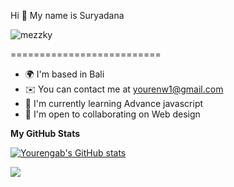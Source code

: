 Hi 👋 My name is Suryadana
<p align="left"> <img src="https://komarev.com/ghpvc/?username=Yourengab&label=Profile%20Views&color=0eb429&style=flat-square" alt="mezzky"/> </p>
==========================

* 🌍  I'm based in Bali
* ✉️  You can contact me at [yourenw1@gmail.com](mailto:yourenw1@gmail.com)
* 🧠  I'm currently learning Advance javascript
* 🤝  I'm open to collaborating on Web design

<b>My GitHub Stats</b>

<a href="http://www.github.com/Yourengab"><img src="https://github-readme-stats.vercel.app/api?username=Yourengab&show_icons=true&hide=&count_private=true&title_color=444e59&text_color=ffffff&icon_color=3382ed&bg_color=27272a&hide_border=true&show_icons=true" alt="Yourengab's GitHub stats" /></a>

<a href="http://www.github.com/Yourengab"><img src="https://github-readme-streak-stats.herokuapp.com/?user=Yourengab&stroke=ffffff&background=1c1917&ring=0891b2&fire=0891b2&currStreakNum=ffffff&currStreakLabel=0891b2&sideNums=ffffff&sideLabels=ffffff&dates=ffffff&hide_border=true" /></a>
